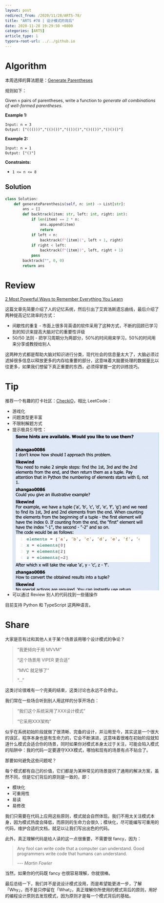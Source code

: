 ```yaml
---
layout: post
redirect_from: /2020/11/28/ARTS-78/
title: "ARTS #78 | 设计模式的背后"
date: 2020-11-28 19:29:50 +0800
categories: [ARTS]
article_type: 1
typora-root-url: ../../github.io
---
```



# Algorithm

本周选择的算法题是：[Generate Parentheses](https://leetcode.com/problems/generate-parentheses/)


规则如下：

Given `n` pairs of parentheses, write a function to *generate all combinations of well-formed parentheses*.

 

**Example 1:**

```
Input: n = 3
Output: ["((()))","(()())","(())()","()(())","()()()"]
```

**Example 2:**

```
Input: n = 1
Output: ["()"]
```

 

**Constraints:**

- `1 <= n <= 8`

## Solution

```python
class Solution:
    def generateParenthesis(self, n: int) -> List[str]:
        ans = []
        def backtrack(item: str, left: int, right: int):
            if len(item) == 2 * n:
                ans.append(item)
                return
            if left < n:
                backtrack(f"{item}(", left + 1, right)
            if right < left:
                backtrack(f"{item})", left, right + 1)
            pass
        backtrack("", 0, 0)
        return ans
```


# Review

[2 Most Powerful Ways to Remember Everything You Learn](https://entrepreneurshandbook.co/the-forgetting-curve-why-you-cant-remember-everything-you-learn-and-what-to-do-about-it-fcfefe4d076a)

这篇文章先简要介绍了人的记忆系统，然后引出了艾宾浩斯遗忘曲线，最后介绍了两种提高记忆效率的方式：

- 间歇性的重复 - 市面上很多背英语的软件采用了这种方式，不断的回顾已学习到的知识来提高大脑对它的重要性评级
- 50/50 法则 - 把学习周期分为两部分，50%的时间用来学习，50%的时间用来分享或教授给别人

这两种方式都是帮助大脑对知识进行分类，现代社会的信息量太大了，大脑必须过滤掉很多信息以释放更多的内存给重要的部分，这意味着大脑要处理的数据量比以往更多，如果我们想留下真正重要的东西，必须得掌握一定的训练技巧。

# Tip

推荐一个有趣的打卡社区：[CheckiO](https://checkio.org/)，相比 LeetCode：

- 游戏化
- 问题类型更丰富
- 不限制解题方式
- 提示极具引导性：
  ![image-20201128133511461](/assets/img/78-1.png)
- 可以通过 Review 别人的代码找到一些骚操作

目前支持 Python 和 TypeScript 这两种语言。

# Share

大家是否有过和其他人关于某个场景该用哪个设计模式的争论？

> “我更倾向于用 MVVM”
>
> “这个场景用 VIPER 更合适”
>
> “MVC 就足够了”
>
> “...”

这类讨论很难有一个完美的结束，这类讨论也永远不会停止。

我们常在一些场合听到别人用这样的分享开场白：

> “我们这个系统采用了XXX设计模式”
>
> “它采用XXX架构”

似乎在系统初始阶段就做了很清晰、完备的设计，并沿用至今，其实这是一个很大的误区，程序本身也是有生命力的，它会不断演进，这意味着很难在初始阶段就知道什么模式会适合你的场景，同时如果你对模式本身太过于关注，可能会陷入模式的陷阱中：我的代码一定要遵守XXX模式，哪怕和现有的场景有点不贴合了。

那要如何避免这些问题呢？

每个模式都有自己的价值，它们都是为某种常见的场景提供了通用的解决方案，虽然不同，但是它们背后的原则是一致的，即：

- 模块化
- 可重用性
- 易读
- 易修改

我们只需要在代码上应用这些原则，模式就会自然体现。我们不用太关注模式本身，因为模式热度会降低，而原则的生命力会很久；模块化，尽可能编写可重用的代码，维护合适的文档，就足以让我们写出出色的代码。

此外，真正理解代码是给人读的这一点很重要，不需要很 fancy，因为：

> Any fool can write code that a computer can understand. Good programmers write code that humans can understand. 
>
> --- *Martin Fowler*

当然，如果你的代码既 fancy 也很容易理解，你就很棒。

最后总结一下，我们并不是说设计模式没用，而是希望能更进一步，了解「Why」，而不是只停留在「What」，真正理解你所使用的模式背后的原则，用好的编程设计原则去发现模式，因为原则才是每一个模式背后的基础。